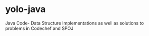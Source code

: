 # yolo-java
Java Code- Data Structure Implementations as well as solutions to problems in Codechef and SPOJ
